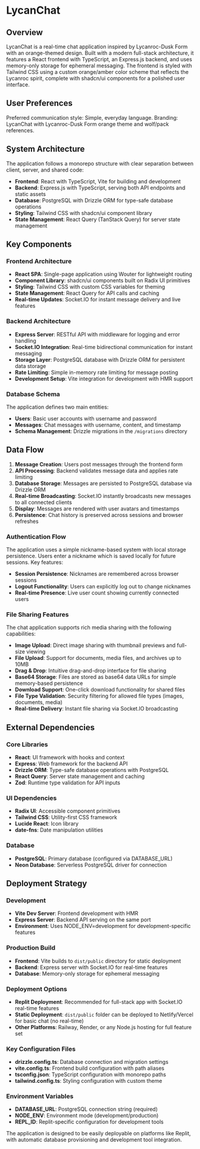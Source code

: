 # LycanChat

## Overview

LycanChat is a real-time chat application inspired by Lycanroc-Dusk Form with an orange-themed design. Built with a modern full-stack architecture, it features a React frontend with TypeScript, an Express.js backend, and uses memory-only storage for ephemeral messaging. The frontend is styled with Tailwind CSS using a custom orange/amber color scheme that reflects the Lycanroc spirit, complete with shadcn/ui components for a polished user interface.

## User Preferences

Preferred communication style: Simple, everyday language.
Branding: LycanChat with Lycanroc-Dusk Form orange theme and wolf/pack references.

## System Architecture

The application follows a monorepo structure with clear separation between client, server, and shared code:

- **Frontend**: React with TypeScript, Vite for building and development
- **Backend**: Express.js with TypeScript, serving both API endpoints and static assets
- **Database**: PostgreSQL with Drizzle ORM for type-safe database operations
- **Styling**: Tailwind CSS with shadcn/ui component library
- **State Management**: React Query (TanStack Query) for server state management

## Key Components

### Frontend Architecture
- **React SPA**: Single-page application using Wouter for lightweight routing
- **Component Library**: shadcn/ui components built on Radix UI primitives
- **Styling**: Tailwind CSS with custom CSS variables for theming
- **State Management**: React Query for API calls and caching
- **Real-time Updates**: Socket.IO for instant message delivery and live features

### Backend Architecture
- **Express Server**: RESTful API with middleware for logging and error handling
- **Socket.IO Integration**: Real-time bidirectional communication for instant messaging
- **Storage Layer**: PostgreSQL database with Drizzle ORM for persistent data storage
- **Rate Limiting**: Simple in-memory rate limiting for message posting
- **Development Setup**: Vite integration for development with HMR support

### Database Schema
The application defines two main entities:
- **Users**: Basic user accounts with username and password
- **Messages**: Chat messages with username, content, and timestamp
- **Schema Management**: Drizzle migrations in the `/migrations` directory

## Data Flow

1. **Message Creation**: Users post messages through the frontend form
2. **API Processing**: Backend validates message data and applies rate limiting
3. **Database Storage**: Messages are persisted to PostgreSQL database via Drizzle ORM
4. **Real-time Broadcasting**: Socket.IO instantly broadcasts new messages to all connected clients
5. **Display**: Messages are rendered with user avatars and timestamps
6. **Persistence**: Chat history is preserved across sessions and browser refreshes

### Authentication Flow
The application uses a simple nickname-based system with local storage persistence. Users enter a nickname which is saved locally for future sessions. Key features:
- **Session Persistence**: Nicknames are remembered across browser sessions
- **Logout Functionality**: Users can explicitly log out to change nicknames
- **Real-time Presence**: Live user count showing currently connected users

### File Sharing Features
The chat application supports rich media sharing with the following capabilities:
- **Image Upload**: Direct image sharing with thumbnail previews and full-size viewing
- **File Upload**: Support for documents, media files, and archives up to 10MB
- **Drag & Drop**: Intuitive drag-and-drop interface for file sharing
- **Base64 Storage**: Files are stored as base64 data URLs for simple memory-based persistence
- **Download Support**: One-click download functionality for shared files
- **File Type Validation**: Security filtering for allowed file types (images, documents, media)
- **Real-time Delivery**: Instant file sharing via Socket.IO broadcasting

## External Dependencies

### Core Libraries
- **React**: UI framework with hooks and context
- **Express**: Web framework for the backend API
- **Drizzle ORM**: Type-safe database operations with PostgreSQL
- **React Query**: Server state management and caching
- **Zod**: Runtime type validation for API inputs

### UI Dependencies
- **Radix UI**: Accessible component primitives
- **Tailwind CSS**: Utility-first CSS framework
- **Lucide React**: Icon library
- **date-fns**: Date manipulation utilities

### Database
- **PostgreSQL**: Primary database (configured via DATABASE_URL)
- **Neon Database**: Serverless PostgreSQL driver for connection

## Deployment Strategy

### Development
- **Vite Dev Server**: Frontend development with HMR
- **Express Server**: Backend API serving on the same port
- **Environment**: Uses NODE_ENV=development for development-specific features

### Production Build
- **Frontend**: Vite builds to `dist/public` directory for static deployment
- **Backend**: Express server with Socket.IO for real-time features
- **Database**: Memory-only storage for ephemeral messaging

### Deployment Options
- **Replit Deployment**: Recommended for full-stack app with Socket.IO real-time features
- **Static Deployment**: `dist/public` folder can be deployed to Netlify/Vercel for basic chat (no real-time)
- **Other Platforms**: Railway, Render, or any Node.js hosting for full feature set

### Key Configuration Files
- **drizzle.config.ts**: Database connection and migration settings
- **vite.config.ts**: Frontend build configuration with path aliases
- **tsconfig.json**: TypeScript configuration with monorepo paths
- **tailwind.config.ts**: Styling configuration with custom theme

### Environment Variables
- **DATABASE_URL**: PostgreSQL connection string (required)
- **NODE_ENV**: Environment mode (development/production)
- **REPL_ID**: Replit-specific configuration for development tools

The application is designed to be easily deployable on platforms like Replit, with automatic database provisioning and development tool integration.